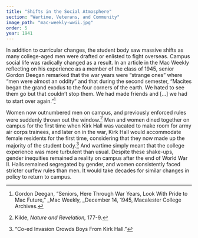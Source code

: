 ```yaml
---
title: "Shifts in the Social Atmosphere"
section: "Wartime, Veterans, and Community"
image_path: "mac-weekly-wwii.jpg"
order: 5
year: 1941
---
```


In addition to curricular changes, the student body saw massive shifts as many college-aged men were drafted or enlisted to fight overseas. Campus social life was radically changed as a result.  In an article in the Mac Weekly reflecting on his experience as a member of the class of  1945, senior Gordon Deegan remarked that the war years were “strange ones” where “men were almost an oddity” and that during the second semester, “Macites began the grand exodus to the four corners of the earth. We hated to see them go but that couldn’t stop them. We had made friends and [...] we had to start over again.”[^1] 

Women now outnumbered men on campus, and previously enforced rules were suddenly thrown out the window.[^2] Men and women dined together on campus for the first time when Kirk Hall was vacated to make room for army air corps trainees, and later on in the war, Kirk Hall would accommodate female residents for the first time, considering that they now made up the majority of the student body.[^3] And wartime simply meant that the college experience was more turbulent than usual. Despite these shake-ups, gender inequities remained a reality on campus after the end of World War II. Halls remained segregated by gender, and women consistently faced stricter curfew rules than men. It would take decades for similar changes in policy to return to campus.


[^1]:
     Gordon Deegan, “Seniors, Here Through War Years, Look With Pride to Mac Future,” _Mac Weekly, _December 14, 1945, Macalester College Archives.

[^2]:
     Kilde, _Nature and Revelation,_ 177-9.

[^3]:
     “Co-ed Invasion Crowds Boys From Kirk Hall.”

